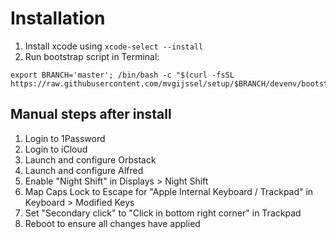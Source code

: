 # Installation

1. Install xcode using `xcode-select --install`
1. Run bootstrap script in Terminal:

```
export BRANCH='master'; /bin/bash -c "$(curl -fsSL https://raw.githubusercontent.com/mvgijssel/setup/$BRANCH/devenv/bootstrap.sh)"
```

## Manual steps after install

1. Login to 1Password
1. Login to iCloud
1. Launch and configure Orbstack
1. Launch and configure Alfred
1. Enable "Night Shift" in Displays > Night Shift
1. Map Caps Lock to Escape for "Apple Internal Keyboard / Trackpad" in Keyboard > Modified Keys
1. Set "Secondary click" to "Click in bottom right corner" in Trackpad
1. Reboot to ensure all changes have applied
